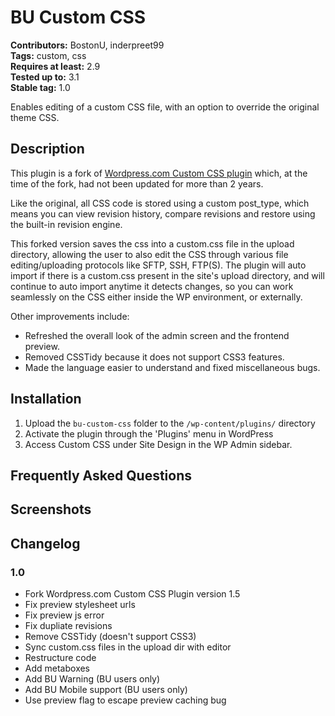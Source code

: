 # BU Custom CSS #
**Contributors:** BostonU, inderpreet99  
**Tags:** custom, css  
**Requires at least:** 2.9  
**Tested up to:** 3.1  
**Stable tag:** 1.0  

Enables editing of a custom CSS file, with an option to override the original theme CSS.

## Description ##

This plugin is a fork of [Wordpress.com Custom CSS plugin](http://wordpress.org/extend/plugins/safecss/) which, at the time of the fork, had not been updated for more than 2 years.

Like the original, all CSS code is stored using a custom post_type, which means you can view revision history, compare revisions and restore using the built-in revision engine.

This forked version saves the css into a custom.css file in the upload directory, allowing the user to also edit the CSS through various file editing/uploading protocols like SFTP, SSH, FTP(S).
The plugin will auto import if there is a custom.css present in the site's upload directory, and will continue to auto import anytime it detects changes, so you can work seamlessly on the CSS either inside the WP environment, or externally.

Other improvements include:
* Refreshed the overall look of the admin screen and the frontend preview.
* Removed CSSTidy because it does not support CSS3 features.
* Made the language easier to understand and fixed miscellaneous bugs.

## Installation ##

1. Upload the `bu-custom-css` folder to the `/wp-content/plugins/` directory
1. Activate the plugin through the 'Plugins' menu in WordPress
1. Access Custom CSS under Site Design in the WP Admin sidebar.

## Frequently Asked Questions ##

## Screenshots ##

## Changelog ##

### 1.0 ###
* Fork Wordpress.com Custom CSS Plugin version 1.5
* Fix preview stylesheet urls
* Fix preview js error
* Fix dupliate revisions
* Remove CSSTidy (doesn't support CSS3)
* Sync custom.css files in the upload dir with editor
* Restructure code
* Add metaboxes
* Add BU Warning (BU users only)
* Add BU Mobile support (BU users only)
* Use preview flag to escape preview caching bug
